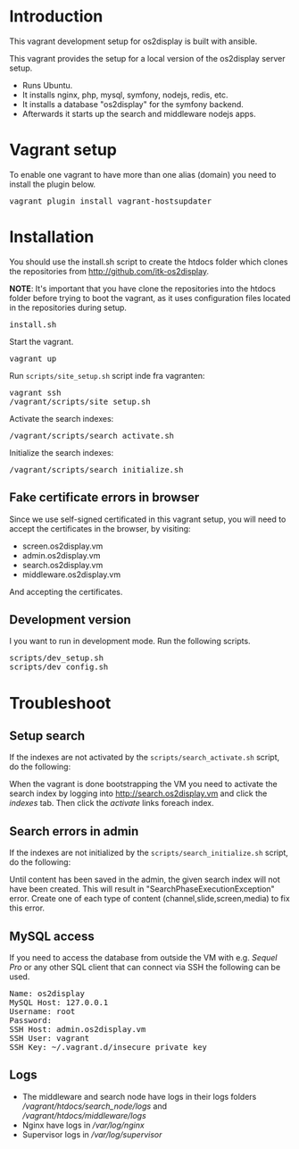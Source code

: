 # Introduction
This vagrant development setup for os2display is built with ansible.

This vagrant provides the setup for a local version of the os2display server setup.

 * Runs Ubuntu.
 * It installs nginx, php, mysql, symfony, nodejs, redis, etc.
 * It installs a database "os2display" for the symfony backend.
 * Afterwards it starts up the search and middleware nodejs apps.

# Vagrant setup
To enable one vagrant to have more than one alias (domain) you need to install the plugin below.

<pre>
vagrant plugin install vagrant-hostsupdater
</pre>

# Installation
You should use the install.sh script to create the htdocs folder which clones the repositories from http://github.com/itk-os2display.

__NOTE__: It's important that you have clone the repositories into the htdocs folder before trying to boot the vagrant, as it uses configuration files located in the repositories during setup.

<pre>
install.sh
</pre>

Start the vagrant.
<pre>
vagrant up
</pre>

Run `scripts/site_setup.sh` script inde fra vagranten:

<pre>
vagrant ssh
/vagrant/scripts/site_setup.sh
</pre>

Activate the search indexes:

<pre>
/vagrant/scripts/search_activate.sh
</pre>

Initialize the search indexes:

<pre>
/vagrant/scripts/search_initialize.sh
</pre>

## Fake certificate errors in browser
Since we use self-signed certificated in this vagrant setup, you will need to accept the certificates in the browser, by visiting:

* screen.os2display.vm
* admin.os2display.vm
* search.os2display.vm
* middleware.os2display.vm

And accepting the certificates.

## Development version
I you want to run in development mode. Run the following scripts.

<pre>
scripts/dev_setup.sh
scripts/dev_config.sh
</pre>

# Troubleshoot

## Setup search
If the indexes are not activated by the `scripts/search_activate.sh` script, do the following:

When the vagrant is done bootstrapping the VM you need to activate the search index by logging into http://search.os2display.vm and click the _indexes_ tab.
Then click the _activate_ links foreach index.

## Search errors in admin
If the indexes are not initialized by the `scripts/search_initialize.sh` script, do the following:

Until content has been saved in the admin, the given search index will not have been created. This will result in "SearchPhaseExecutionException" error.
Create one of each type of content (channel,slide,screen,media) to fix this error.

## MySQL access
If you need to access the database from outside the VM with e.g. _Sequel Pro_ or any other SQL client that can connect via SSH the following can be used.
<pre>
Name: os2display
MySQL Host: 127.0.0.1
Username: root
Password: 
SSH Host: admin.os2display.vm
SSH User: vagrant
SSH Key: ~/.vagrant.d/insecure_private_key
</pre>

## Logs
 * The middleware and search node have logs in their logs folders _/vagrant/htdocs/search_node/logs_ and _/vagrant/htdocs/middleware/logs_
 * Nginx have logs in _/var/log/nginx_
 * Supervisor logs in _/var/log/supervisor_

